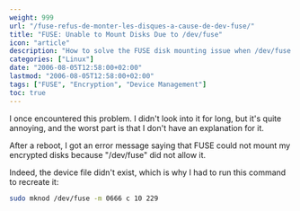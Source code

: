 ```yaml
---
weight: 999
url: "/fuse-refus-de-monter-les-disques-a-cause-de-dev-fuse/"
title: "FUSE: Unable to Mount Disks Due to /dev/fuse"
icon: "article"
description: "How to solve the FUSE disk mounting issue when /dev/fuse is missing."
categories: ["Linux"]
date: "2006-08-05T12:58:00+02:00" 
lastmod: "2006-08-05T12:58:00+02:00"
tags: ["FUSE", "Encryption", "Device Management"]
toc: true
---
```


I once encountered this problem. I didn't look into it for long, but it's quite annoying, and the worst part is that I don't have an explanation for it.

After a reboot, I got an error message saying that FUSE could not mount my encrypted disks because "/dev/fuse" did not allow it.

Indeed, the device file didn't exist, which is why I had to run this command to recreate it:

```bash
sudo mknod /dev/fuse -m 0666 c 10 229
```